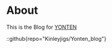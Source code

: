 # About
This is the Blog for [YONTEN](https://github.com/Kinleyjigs)

::github{repo="Kinleyjigs/Yonten_blog"}

